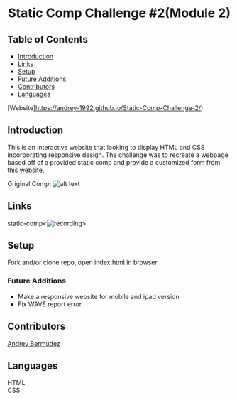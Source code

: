 <h1 align="center">Static Comp Challenge #2(Module 2)</h1>

## Table of Contents
* [Introduction](#introduction)
* [Links](#Links)
* [Setup](#Setup)
* [Future Additions](#Future-Additions)
* [Contributors](#Contributors)
* [Languages](#Languages)

[Website]https://andrey-1992.github.io/Static-Comp-Challenge-2/)
## Introduction
This is an interactive website that looking to display HTML and CSS incorporating responsive design. The challenge was to recreate a webpage based off of a provided static comp and provide a customized form from this website.

Original Comp: 
![alt text](<img width="671" alt="original-comp" src="https://user-images.githubusercontent.com/78002374/127030769-9c26daa8-bcc8-45be-be96-94d02c03c86d.png">
)

## Links  
static-comp<![recording](https://user-images.githubusercontent.com/78002374/127030845-9481182a-55cc-4128-b379-195d862b87bb.gif)>


## Setup
Fork and/or clone repo, open index.html in browser

### Future Additions
- Make a responsive website for mobile and ipad version
- Fix WAVE report error

## Contributors
[Andrey Bermudez](https://github.com/Andrey-1992)<br>

## Languages
HTML<br>
CSS  
